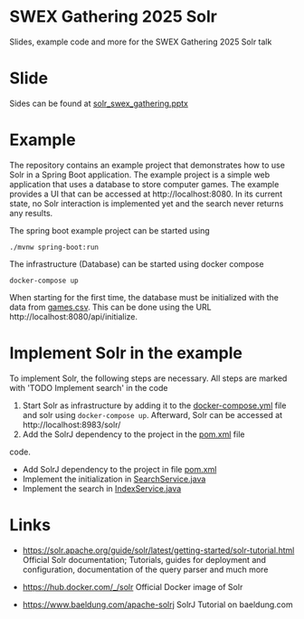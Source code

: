 # SWEX Gathering 2025 Solr
Slides, example code and more for the SWEX Gathering 2025 Solr talk

# Slide
Sides can be found at [solr_swex_gathering.pptx](./solr_swex_gathering.pptx)

# Example
The repository contains an example project that demonstrates how to use Solr in a Spring Boot application. The example project is a simple web application that uses a database to store computer games. The example provides a UI that can be accessed at http://localhost:8080. In its current state, no Solr interaction is implemented yet and the search never returns any results. 

The spring boot example project can be started using
```
./mvnw spring-boot:run
```
The infrastructure (Database) can be started using docker compose
```
docker-compose up
```

When starting for the first time, the database must be initialized with the data from [games.csv](src/main/resources/games.csv). This can be done using the URL http://localhost:8080/api/initialize.

# Implement Solr in the example
To implement Solr, the following steps are necessary. All steps are marked with 'TODO Implement search' in the code
1. Start Solr as infrastructure by adding it to the [docker-compose.yml](./docker-compose.yml) file and solr using `docker-compose up`. Afterward, Solr can be accessed at http://localhost:8983/solr/
2. Add the SolrJ dependency to the project in the [pom.xml](./pom.xml) file


code.
* Add SolrJ dependency to the project in file [pom.xml](./pom.xml)
* Implement the initialization in [SearchService.java](./src/main/java/com/zuehlke/examples/swex_solr_demo/solr/SearchService.java)
* Implement the search in [IndexService.java](src/main/java/com/zuehlke/examples/swex_solr_demo/solr/IndexService.java)

# Links

* https://solr.apache.org/guide/solr/latest/getting-started/solr-tutorial.html
Official Solr documentation; Tutorials, guides for deployment and configuration, documentation of the query parser and much more

* https://hub.docker.com/_/solr
Official Docker image of Solr

* https://www.baeldung.com/apache-solrj
SolrJ Tutorial on baeldung.com
